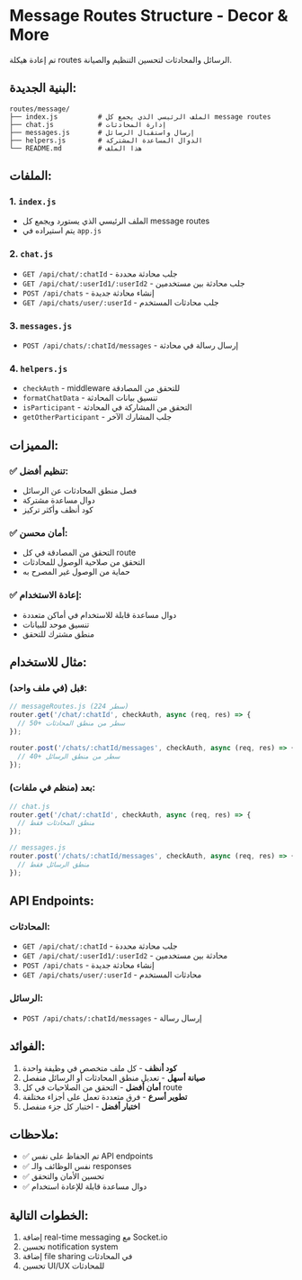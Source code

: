 # Message Routes Structure - Decor & More

تم إعادة هيكلة routes الرسائل والمحادثات لتحسين التنظيم والصيانة.

## البنية الجديدة:

```
routes/message/
├── index.js          # الملف الرئيسي الذي يجمع كل message routes
├── chat.js           # إدارة المحادثات
├── messages.js       # إرسال واستقبال الرسائل
├── helpers.js        # الدوال المساعدة المشتركة
└── README.md         # هذا الملف
```

## الملفات:

### 1. `index.js`
- الملف الرئيسي الذي يستورد ويجمع كل message routes
- يتم استيراده في `app.js`

### 2. `chat.js`
- `GET /api/chat/:chatId` - جلب محادثة محددة
- `GET /api/chat/:userId1/:userId2` - جلب محادثة بين مستخدمين
- `POST /api/chats` - إنشاء محادثة جديدة
- `GET /api/chats/user/:userId` - جلب محادثات المستخدم

### 3. `messages.js`
- `POST /api/chats/:chatId/messages` - إرسال رسالة في محادثة

### 4. `helpers.js`
- `checkAuth` - middleware للتحقق من المصادقة
- `formatChatData` - تنسيق بيانات المحادثة
- `isParticipant` - التحقق من المشاركة في المحادثة
- `getOtherParticipant` - جلب المشارك الآخر

## المميزات:

### ✅ **تنظيم أفضل:**
- فصل منطق المحادثات عن الرسائل
- دوال مساعدة مشتركة
- كود أنظف وأكثر تركيز

### ✅ **أمان محسن:**
- التحقق من المصادقة في كل route
- التحقق من صلاحية الوصول للمحادثات
- حماية من الوصول غير المصرح به

### ✅ **إعادة الاستخدام:**
- دوال مساعدة قابلة للاستخدام في أماكن متعددة
- تنسيق موحد للبيانات
- منطق مشترك للتحقق

## مثال للاستخدام:

### قبل (في ملف واحد):
```javascript
// messageRoutes.js (224 سطر)
router.get('/chat/:chatId', checkAuth, async (req, res) => {
  // 50+ سطر من منطق المحادثات
});

router.post('/chats/:chatId/messages', checkAuth, async (req, res) => {
  // 40+ سطر من منطق الرسائل
});
```

### بعد (منظم في ملفات):
```javascript
// chat.js
router.get('/chat/:chatId', checkAuth, async (req, res) => {
  // منطق المحادثات فقط
});

// messages.js
router.post('/chats/:chatId/messages', checkAuth, async (req, res) => {
  // منطق الرسائل فقط
});
```

## API Endpoints:

### **المحادثات:**
- `GET /api/chat/:chatId` - جلب محادثة محددة
- `GET /api/chat/:userId1/:userId2` - محادثة بين مستخدمين
- `POST /api/chats` - إنشاء محادثة جديدة
- `GET /api/chats/user/:userId` - محادثات المستخدم

### **الرسائل:**
- `POST /api/chats/:chatId/messages` - إرسال رسالة

## الفوائد:

1. **كود أنظف** - كل ملف متخصص في وظيفة واحدة
2. **صيانة أسهل** - تعديل منطق المحادثات أو الرسائل منفصل
3. **أمان أفضل** - التحقق من الصلاحيات في كل route
4. **تطوير أسرع** - فرق متعددة تعمل على أجزاء مختلفة
5. **اختبار أفضل** - اختبار كل جزء منفصل

## ملاحظات:

- ✅ تم الحفاظ على نفس API endpoints
- ✅ نفس الوظائف والـ responses
- ✅ تحسين الأمان والتحقق
- ✅ دوال مساعدة قابلة للإعادة استخدام

## الخطوات التالية:

1. إضافة real-time messaging مع Socket.io
2. تحسين notification system
3. إضافة file sharing في المحادثات
4. تحسين UI/UX للمحادثات
